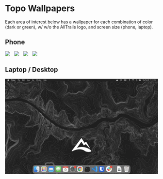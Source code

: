# Topo Wallpapers

Each area of interest below has a wallpaper for each combination of color (dark or green), w/ w/o the AllTrails logo, and screen size (phone, laptop).

## Phone

<div>
  <img src="screenshots/everest-dark-logo-phone.png" style="width: 200px; margin-right: 10px">
  <img src="screenshots/gorge-green-logo-phone.png" style="width: 200px; margin-right: 10px">
  <img src="screenshots/gorge-dark-phone.png" style="width: 200px; margin-right: 10px">
  <img src="screenshots/whitney-green-logo-phone.png" style="width: 200px; margin-right: 10px">
</div>

## Laptop / Desktop

<div>
  <img src="screenshots/grand-canyon-dark-logo-laptop.png" style="width: 830px;">
</div>

